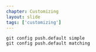 ```yaml
---
chapter: Customizing
layout: slide
tags: ['customizing']
---
```


	git config push.default simple
	git config push.default matching
